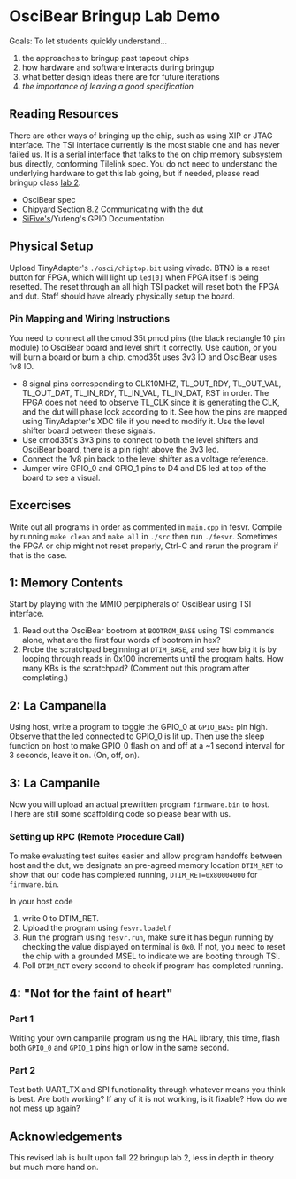 # OsciBear Bringup Lab Demo
Goals: To let students quickly understand...

1. the approaches to bringup past tapeout chips
2. how hardware and software interacts during bringup
3. what better design ideas there are for future iterations
4. *the importance of leaving a good specification*

## Reading Resources
There are other ways of bringing up the chip, such as using XIP or JTAG interface. The TSI interface currently is the most stable one and has never failed us. It is a serial interface that talks to the on chip memory subsystem bus directly, conforming Tilelink spec. You do not need to understand the underlying hardware to get this lab going, but if needed, please read bringup class [lab 2](https://github.com/ucberkeley-ee290c/fa22/tree/main/labs/lab2-tsi-flow). 
 - OsciBear spec
 - Chipyard Section 8.2 Communicating with the dut
 - [SiFive's](https://static.dev.sifive.com/FE310-G000.pdf)/Yufeng's GPIO Documentation

## Physical Setup
Upload TinyAdapter's `./osci/chiptop.bit` using vivado. BTN0 is a reset button for FPGA, which will light up `led[0]` when FPGA itself is being resetted. The reset through an all high TSI packet will reset both the FPGA and dut. Staff should have already physically setup the board. 
### Pin Mapping and Wiring Instructions
You need to connect all the cmod 35t pmod pins (the black rectangle 10 pin module) to OsciBear board and level shift it correctly. Use caution, or you will burn a board or burn a chip. cmod35t uses 3v3 IO and OsciBear uses 1v8 IO.
 - 8 signal pins corresponding to CLK10MHZ, TL_OUT_RDY, TL_OUT_VAL, TL_OUT_DAT, TL_IN_RDY, TL_IN_VAL, TL_IN_DAT, RST in order. The FPGA does not need to observe TL_CLK since it is generating the CLK, and the dut will phase lock according to it. See how the pins are mapped using TinyAdapter's XDC file if you need to modify it. Use the level shifter board between these signals. 
 - Use cmod35t's 3v3 pins to connect to both the level shifters and OsciBear board, there is a pin right above the 3v3 led. 
 - Connect the 1v8 pin back to the level shifter as a voltage reference. 
 - Jumper wire GPIO_0 and GPIO_1 pins to D4 and D5 led at top of the board to see a visual.

## Excercises
Write out all programs in order as commented in `main.cpp` in fesvr. Compile by running `make clean` and `make all` in `./src` then run `./fesvr`. Sometimes the FPGA or chip might not reset properly, Ctrl-C and rerun the program if that is the case. 

## 1: Memory Contents
Start by playing with the MMIO perpipherals of OsciBear using TSI interface. 
1. Read out the OsciBear bootrom at `BOOTROM_BASE` using TSI commands alone, what are the first four words of bootrom in hex? 
2. Probe the scratchpad beginning at `DTIM_BASE`, and see how big it is by looping through reads in 0x100 increments until the program halts. How many KBs is the scratchpad? (Comment out this program after completing.)

## 2: La Campanella
Using host, write a program to toggle the GPIO_0 at `GPIO_BASE` pin high. Observe that the led connected to GPIO_0 is lit up. Then use the sleep function on host to make GPIO_0 flash on and off at a ~1 second interval for 3 seconds, leave it on. (On, off, on).

## 3: La Campanile
Now you will upload an actual prewritten program `firmware.bin` to host. There are still some scaffolding code so please bear with us. 

### Setting up RPC (Remote Procedure Call)
To make evaluating test suites easier and allow program handoffs between host and the dut, we designate an pre-agreed memory location `DTIM_RET` to show that our code has completed running, `DTIM_RET=0x80004000` for `firmware.bin`. 

In your host code
1. write 0 to DTIM_RET. 
2. Upload the program using `fesvr.loadelf`
3. Run the program using `fesvr.run`, make sure it has begun running by checking the value displayed on terminal is `0x0`. If not, you need to reset the chip with a grounded MSEL to indicate we are booting through TSI. 
4. Poll `DTIM_RET` every second to check if program has completed running. 

## 4: "Not for the faint of heart"
### Part 1
Writing your own campanile program using the HAL library, this time, flash both `GPIO_0` and `GPIO_1` pins high or low in the same second. 

### Part 2
Test both UART_TX and SPI functionality through whatever means you think is best. Are both working? If any of it is not working, is it fixable? How do we not mess up again? 

## Acknowledgements
This revised lab is built upon fall 22 bringup lab 2, less in depth in theory but much more hand on. 